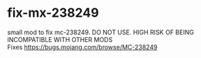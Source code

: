 # fix-mx-238249
 small mod to fix mc-238249. DO NOT USE. HIGH RISK OF BEING INCOMPATIBLE WITH OTHER MODS <br>
Fixes https://bugs.mojang.com/browse/MC-238249
